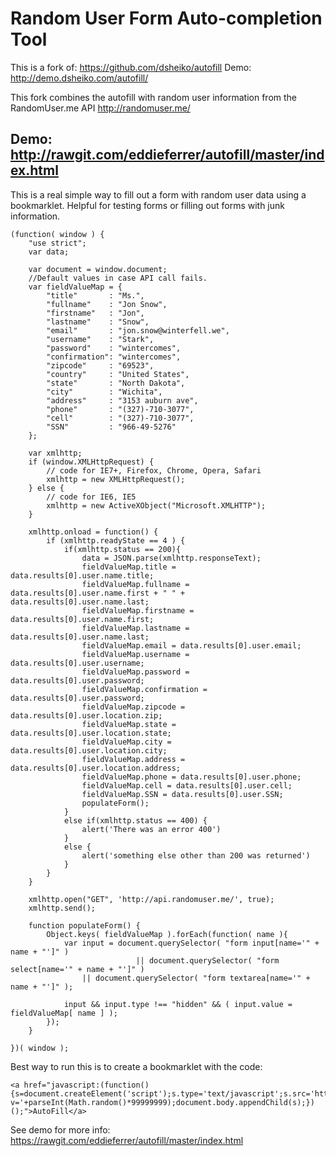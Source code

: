 Random User Form Auto-completion Tool
========

This is a fork of: https://github.com/dsheiko/autofill 
Demo: http://demo.dsheiko.com/autofill/


This fork combines the autofill with random user information from the RandomUser.me API http://randomuser.me/

## Demo: http://rawgit.com/eddieferrer/autofill/master/index.html ##

This is a real simple way to fill out a form with random user data using a bookmarklet. Helpful for testing forms or filling out forms with junk information. 

```
(function( window ) {
    "use strict";
    var data;

    var document = window.document;
    //Default values in case API call fails. 
    var fieldValueMap = {
        "title"       : "Ms.", 
        "fullname"    : "Jon Snow", 
        "firstname"   : "Jon", 
        "lastname"    : "Snow", 
        "email"       : "jon.snow@winterfell.we",
        "username"    : "Stark",
        "password"    : "wintercomes",
        "confirmation": "wintercomes",
        "zipcode"     : "69523", 
        "country"     : "United States", 
        "state"       : "North Dakota", 
        "city"        : "Wichita", 
        "address"     : "3153 auburn ave", 
        "phone"       : "(327)-710-3077", 
        "cell"        : "(327)-710-3077", 
        "SSN"         : "966-49-5276"
    };

    var xmlhttp;
    if (window.XMLHttpRequest) {
        // code for IE7+, Firefox, Chrome, Opera, Safari
        xmlhttp = new XMLHttpRequest();
    } else {
        // code for IE6, IE5
        xmlhttp = new ActiveXObject("Microsoft.XMLHTTP");
    }

    xmlhttp.onload = function() {
        if (xmlhttp.readyState == 4 ) {
            if(xmlhttp.status == 200){
                data = JSON.parse(xmlhttp.responseText);
                fieldValueMap.title =  data.results[0].user.name.title;
                fieldValueMap.fullname = data.results[0].user.name.first + " " + data.results[0].user.name.last;
                fieldValueMap.firstname = data.results[0].user.name.first;
                fieldValueMap.lastname = data.results[0].user.name.last;
                fieldValueMap.email = data.results[0].user.email;
                fieldValueMap.username = data.results[0].user.username;
                fieldValueMap.password = data.results[0].user.password;
                fieldValueMap.confirmation = data.results[0].user.password;
                fieldValueMap.zipcode = data.results[0].user.location.zip;
                fieldValueMap.state = data.results[0].user.location.state;
                fieldValueMap.city = data.results[0].user.location.city;
                fieldValueMap.address = data.results[0].user.location.address;
                fieldValueMap.phone = data.results[0].user.phone;
                fieldValueMap.cell = data.results[0].user.cell;
                fieldValueMap.SSN = data.results[0].user.SSN;
                populateForm();
            }
            else if(xmlhttp.status == 400) {
                alert('There was an error 400')
            }
            else {
                alert('something else other than 200 was returned')
            }
        }
    }
    
    xmlhttp.open("GET", 'http://api.randomuser.me/', true);
    xmlhttp.send();

    function populateForm() {
        Object.keys( fieldValueMap ).forEach(function( name ){
            var input = document.querySelector( "form input[name='" + name + "']" )
                            || document.querySelector( "form select[name='" + name + "']" )
                || document.querySelector( "form textarea[name='" + name + "']" );

            input && input.type !== "hidden" && ( input.value = fieldValueMap[ name ] );
        });        
    }

})( window );
```
Best way to run this is to create a bookmarklet with the code: 

    <a href="javascript:(function(){s=document.createElement('script');s.type='text/javascript';s.src='https://cdn.rawgit.com/eddieferrer/autofill/master/src/randomUserAutoFill.js?v='+parseInt(Math.random()*99999999);document.body.appendChild(s);})();">AutoFill</a>

See demo for more info: 
https://rawgit.com/eddieferrer/autofill/master/index.html